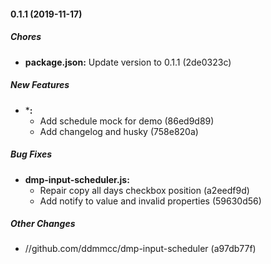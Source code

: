 #### 0.1.1 (2019-11-17)

##### Chores

* **package.json:**  Update version to 0.1.1 (2de0323c)

##### New Features

* ***:**
  *  Add schedule mock for demo (86ed9d89)
  *  Add changelog and husky (758e820a)

##### Bug Fixes

* **dmp-input-scheduler.js:**
  *  Repair copy all days checkbox position (a2eedf9d)
  *  Add notify to value and invalid properties (59630d56)

##### Other Changes

* //github.com/ddmmcc/dmp-input-scheduler (a97db77f)

